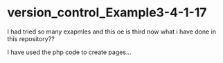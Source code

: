 # version_control_Example3-4-1-17

I had tried so many exapmles and this oe is third now what i have done in this repository??

I have used the php code to create pages...

